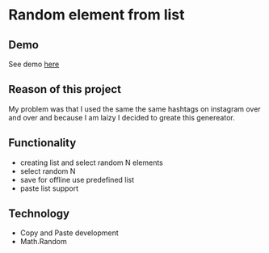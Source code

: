 
# Random element from list

## Demo
See demo [here](https://wokayme.github.io/random_elements_from_list/)

## Reason of this project
My problem was that I used the same the same hashtags on instagram over and over and because I am laizy I decided to greate this genereator.

## Functionality
- creating list and select random N elements
- select random N
- save for offline use predefined list
- paste list support

## Technology
- Copy and Paste development
- Math.Random
